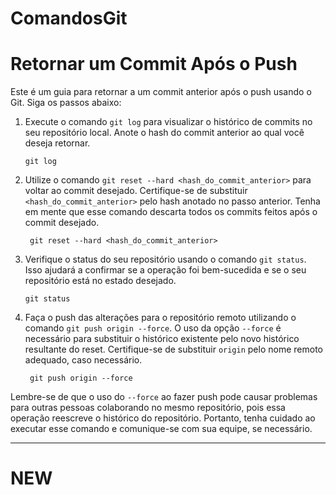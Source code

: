# ComandosGit


# Retornar um Commit Após o Push

Este é um guia para retornar a um commit anterior após o push usando o Git. Siga os passos abaixo:

1. Execute o comando `git log` para visualizar o histórico de commits no seu repositório local. Anote o hash do commit anterior ao qual você deseja retornar.

    ```
    git log
    ```

2. Utilize o comando `git reset --hard <hash_do_commit_anterior>` para voltar ao commit desejado. Certifique-se de substituir `<hash_do_commit_anterior>` pelo hash anotado no passo anterior. Tenha em mente que esse comando descarta todos os commits feitos após o commit desejado.

    ```
     git reset --hard <hash_do_commit_anterior>
    ```

3. Verifique o status do seu repositório usando o comando `git status`. Isso ajudará a confirmar se a operação foi bem-sucedida e se o seu repositório está no estado desejado.

     ```
     git status
     ```

4. Faça o push das alterações para o repositório remoto utilizando o comando `git push origin --force`. O uso da opção `--force` é necessário para substituir o histórico existente pelo novo histórico resultante do reset. Certifique-se de substituir `origin` pelo nome remoto adequado, caso necessário.

    ```
     git push origin --force
    ```

Lembre-se de que o uso do `--force` ao fazer push pode causar problemas para outras pessoas colaborando no mesmo repositório, pois essa operação reescreve o histórico do repositório. Portanto, tenha cuidado ao executar esse comando e comunique-se com sua equipe, se necessário.

------------------------------------------------------------------------------------------------------------------------

# NEW
